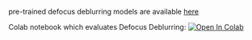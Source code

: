 pre-trained defocus deblurring models are available [here](https://drive.google.com/drive/folders/1bRBG8DG_72AGA6-eRePvChlT5ZO4cwJ4?usp=sharing)

Colab notebook which evaluates Defocus Deblurring: [![Open In Colab](https://colab.research.google.com/assets/colab-badge.svg)](https://colab.research.google.com/drive/1R_RHff93lEPE6aLTkQYI5Ni2Qo5-832M?usp=sharing)
 
